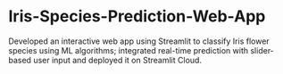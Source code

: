 # Iris-Species-Prediction-Web-App
Developed an interactive web app using Streamlit to classify Iris flower species using ML algorithms; integrated real-time prediction with slider-based user input and deployed it on Streamlit Cloud.

